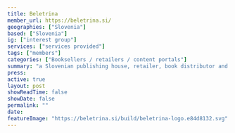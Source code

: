 ```yaml
---
title: Beletrina
member_url: https://beletrina.si/
geographies: ["Slovenia"]
based: ["Slovenia"]
ig: ["interest group"] 
services: ["services provided"] 
tags: ["members"]
categories: ["Booksellers / retailers / content portals"] 
summary: "a Slovenian publishing house, retailer, book distributor and technical service provider."
press:
active: true
layout: post
showReadTime: false
showDate: false
permalink: ""
date: 
featureImage: "https://beletrina.si/build/beletrina-logo.e84d8132.svg"
---
```

